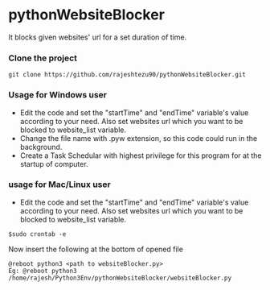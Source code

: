 # pythonWebsiteBlocker

It blocks given websites' url for a set duration of time.

### Clone the project
```
git clone https://github.com/rajeshtezu90/pythonWebsiteBlocker.git
```

### Usage for Windows user
* Edit the code and set the "startTime" and "endTime" variable's value according to your need. Also set websites url which
you want to be blocked to website_list variable.
* Change the file name with .pyw extension, so this code could run in the background.
* Create a Task Schedular with highest privilege for this program for at the startup of computer.

### usage for Mac/Linux user
* Edit the code and set the "startTime" and "endTime" variable's value according to your need. Also set websites url which
you want to be blocked to website_list variable.
```
$sudo crontab -e
```
Now insert the following at the bottom of opened file
```
@reboot python3 <path to websiteBlocker.py>
Eg: @reboot python3 /home/rajesh/Python3Env/pythonWebsiteBlocker/websiteBlocker.py
```

